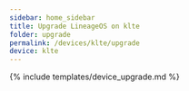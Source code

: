 ```yaml
---
sidebar: home_sidebar
title: Upgrade LineageOS on klte
folder: upgrade
permalink: /devices/klte/upgrade
device: klte
---
```

{% include templates/device_upgrade.md %}
